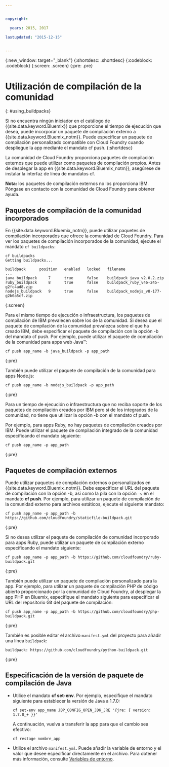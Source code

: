 ```yaml
---


copyright:

  years: 2015, 2017

lastupdated: "2015-12-15"


---
```


{:new_window: target="_blank"}
{:shortdesc: .shortdesc}
{:codeblock: .codeblock}
{:screen: .screen}
{:pre: .pre}

# Utilización de compilación de la comunidad
{: #using_buildpacks}

Si no encuentra ningún iniciador en el catálogo de {{site.data.keyword.Bluemix}} que proporcione
el tiempo de ejecución que desea, puede incorporar un paquete de compilación externo
a {{site.data.keyword.Bluemix_notm}}. Puede especificar un paquete de compilación personalizado compatible con Cloud Foundry cuando
despliegue la app mediante el mandato cf push.
{:shortdesc}

La comunidad de Cloud Foundry proporciona paquetes de compilación externos que puede utilizar como paquetes de compilación propios. Antes de desplegar la
app en {{site.data.keyword.Bluemix_notm}},
asegúrese de instalar la interfaz de línea de mandatos cf.

**Nota:** los paquetes de compilación externos no los proporciona IBM. Póngase en contacto con la comunidad de Cloud Foundry para obtener ayuda.

## Paquetes de compilación de la comunidad incorporados

En {{site.data.keyword.Bluemix_notm}},
puede utilizar paquetes de compilación incorporados que ofrece la comunidad de Cloud Foundry. Para ver los paquetes de compilación incorporados de la comunidad, ejecute el mandato `cf buildpacks`:

```
cf buildpacks
Getting buildpacks...

buildpack      position   enabled   locked   filename
...
java_buildpack     7      true      false    buildpack_java_v2.0.2.zip
ruby_buildpack     8      true      false    buildpack_ruby_v46-245-g2fc4ad8.zip
nodejs_buildpack   9      true      false    buildpack_nodejs_v8-177-g2b0a5cf.zip
```
{:screen}


Para el mismo tiempo de ejecución o infraestructura, los paquetes de compilación de IBM
prevalecen sobre los de la comunidad. Si desea que el paquete de compilación de la comunidad prevalezca sobre el que ha creado IBM, debe especificar el paquete de compilación
con la opción -b del mandato cf push.
Por ejemplo, puede utilizar el paquete de compilación de la comunidad para apps web Java™:

```
cf push app_name -b java_buildpack -p app_path
```
{:pre}

También puede utilizar el paquete de compilación de la comunidad para apps Node.js:

```
cf push app_name -b nodejs_buildpack -p app_path
```
{:pre}

Para un tiempo de ejecución o infraestructura que no reciba soporte de los paquetes de compilación creados por IBM pero sí de los integrados de la comunidad, no tiene que utilizar la opción -b con el mandato cf push.</p><p>Por ejemplo, para apps Ruby, no hay paquetes de compilación creados por IBM. Puede utilizar el paquete de compilación integrado de la comunidad especificando
el mandato siguiente:

```
cf push app_name -p app_path
```
{:pre}

## Paquetes de compilación externos

Puede utilizar paquetes de compilación externos o personalizados en {{site.data.keyword.Bluemix_notm}}. Debe especificar el URL del paquete de compilación con la opción -b, así como la pila con la opción `-s` en el mandato **cf push**. Por ejemplo, para utilizar un paquete de compilación de la comunidad externo para archivos estáticos, ejecute el siguiente mandato:

```
cf push app_name -p app_path -b https://github.com/cloudfoundry/staticfile-buildpack.git
```
{:pre}

Si no desea utilizar el paquete de compilación de comunidad incorporado para apps Ruby,
puede utilizar un paquete de compilación externo especificando el mandato siguiente:

```
cf push app_name -p app_path -b https://github.com/cloudfoundry/ruby-buildpack.git
```
{:pre}

También
puede utilizar un paquete de compilación personalizado para la app. Por ejemplo, para utilizar un paquete de compilación PHP de código abierto proporcionado por la comunidad de Cloud Foundry, al desplegar la app PHP
en Bluemix, especifique el mandato siguiente para especificar el URL del repositorio Git del
paquete de compilación:

```
cf push app_name -p app_path -b https://github.com/cloudfoundry/php-buildpack.git
```
{:pre}

También es posible editar el archivo `manifest.yml` del proyecto para añadir una línea `buildpack`:

```
buildpack: https://github.com/cloudfoundry/python-buildpack.git
```
{:pre}


## Especificación de la versión de paquete de compilación de Java

<ul>
<li>
Utilice el mandato <strong>cf set-env</strong>. Por ejemplo, especifique el mandato siguiente para establecer la versión de Java a 1.7.0:
<pre class="pre"><code>cf set-env app_name JBP_CONFIG_OPEN_JDK_JRE &apos;{jre: { version: 1.7.0_+ }}&apos;</code></pre>
<p>A continuación,
vuelva a transferir la app para que el cambio sea efectivo:</p>
<pre class="pre"><code>cf restage nombre_app</code></pre>
</li>
<li>
Utilice el archivo <code>manifest.yml</code>. Puede añadir la variable
de entorno y el valor que desee especificar directamente
en el archivo. Para obtener más información, consulte <a href="https://docs.cloudfoundry.org/devguide/deploy-apps/manifest.html#env-block">Variables de entorno</a>.</li></ul>
